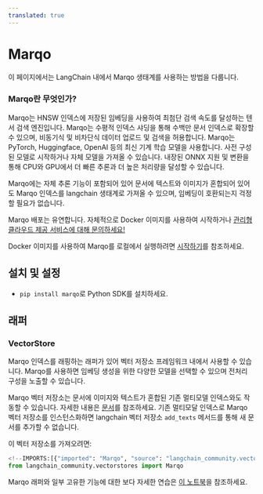 ```yaml
---
translated: true
---
```


# Marqo

이 페이지에서는 LangChain 내에서 Marqo 생태계를 사용하는 방법을 다룹니다.

### **Marqo란 무엇인가?**

Marqo는 HNSW 인덱스에 저장된 임베딩을 사용하여 최첨단 검색 속도를 달성하는 텐서 검색 엔진입니다. Marqo는 수평적 인덱스 샤딩을 통해 수백만 문서 인덱스로 확장할 수 있으며, 비동기식 및 비차단식 데이터 업로드 및 검색을 허용합니다. Marqo는 PyTorch, Huggingface, OpenAI 등의 최신 기계 학습 모델을 사용합니다. 사전 구성된 모델로 시작하거나 자체 모델을 가져올 수 있습니다. 내장된 ONNX 지원 및 변환을 통해 CPU와 GPU에서 더 빠른 추론과 더 높은 처리량을 달성할 수 있습니다.

Marqo에는 자체 추론 기능이 포함되어 있어 문서에 텍스트와 이미지가 혼합되어 있어도 Marqo 인덱스를 langchain 생태계로 가져올 수 있으며, 임베딩이 호환되는지 걱정할 필요가 없습니다.

Marqo 배포는 유연합니다. 자체적으로 Docker 이미지를 사용하여 시작하거나 [관리형 클라우드 제공 서비스에 대해 문의하세요!](https://www.marqo.ai/pricing)

Docker 이미지를 사용하여 Marqo를 로컬에서 실행하려면 [시작하기](https://docs.marqo.ai/latest/)를 참조하세요.

## 설치 및 설정

- `pip install marqo`로 Python SDK를 설치하세요.

## 래퍼

### VectorStore

Marqo 인덱스를 래핑하는 래퍼가 있어 벡터 저장소 프레임워크 내에서 사용할 수 있습니다. Marqo를 사용하면 임베딩 생성을 위한 다양한 모델을 선택할 수 있으며 전처리 구성을 노출할 수 있습니다.

Marqo 벡터 저장소는 문서에 이미지와 텍스트가 혼합된 기존 멀티모델 인덱스와도 작동할 수 있습니다. 자세한 내용은 [문서](https://docs.marqo.ai/latest/#multi-modal-and-cross-modal-search)를 참조하세요. 기존 멀티모달 인덱스로 Marqo 벡터 저장소를 인스턴스화하면 langchain 벡터 저장소 `add_texts` 메서드를 통해 새 문서를 추가할 수 없습니다.

이 벡터 저장소를 가져오려면:

```python
<!--IMPORTS:[{"imported": "Marqo", "source": "langchain_community.vectorstores", "docs": "https://api.python.langchain.com/en/latest/vectorstores/langchain_community.vectorstores.marqo.Marqo.html", "title": "Marqo"}]-->
from langchain_community.vectorstores import Marqo
```

Marqo 래퍼와 일부 고유한 기능에 대한 보다 자세한 연습은 [이 노트북](/docs/integrations/vectorstores/marqo)을 참조하세요.
